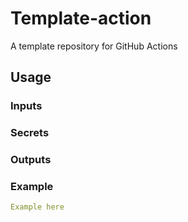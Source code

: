 # Template-action

A template repository for GitHub Actions

## Usage

### Inputs

### Secrets

### Outputs

### Example

```yaml
Example here
```
